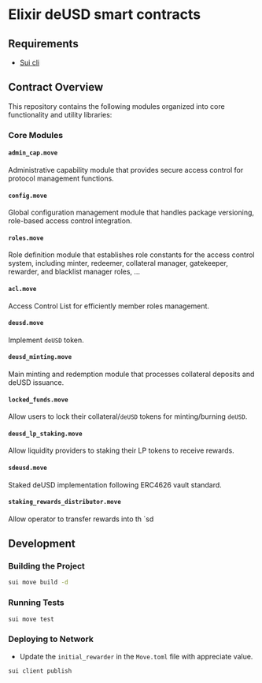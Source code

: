 # Elixir deUSD smart contracts

## Requirements

- [Sui cli](https://docs.sui.io/guides/developer/getting-started/sui-install)

## Contract Overview

This repository contains the following modules organized into core functionality and utility libraries:

### Core Modules

#### `admin_cap.move`
Administrative capability module that provides secure access control for protocol management functions.

#### `config.move`
Global configuration management module that handles package versioning, role-based access control integration.

#### `roles.move`
Role definition module that establishes role constants for the access control system, including minter, redeemer, collateral manager, gatekeeper, rewarder, and blacklist manager roles, ...

#### `acl.move`
Access Control List for efficiently member roles management.

#### `deusd.move`
Implement `deUSD` token.

#### `deusd_minting.move`
Main minting and redemption module that processes collateral deposits and deUSD issuance.

#### `locked_funds.move`
Allow users to lock their collateral/`deUSD` tokens for minting/burning `deUSD`.

#### `deusd_lp_staking.move`
Allow liquidity providers to staking their LP tokens to receive rewards.

#### `sdeusd.move`
Staked deUSD implementation following ERC4626 vault standard. 

#### `staking_rewards_distributor.move`
Allow operator to transfer rewards into th `sd

## Development

### Building the Project
```bash
sui move build -d
```

### Running Tests
```bash
sui move test
```

### Deploying to Network
- Update the `initial_rewarder` in the `Move.toml` file with appreciate value.

```bash
sui client publish
```
